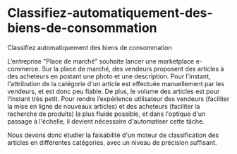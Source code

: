 # Classifiez-automatiquement-des-biens-de-consommation
Classifiez automatiquement des biens de consommation

L’entreprise "Place de marché” souhaite lancer une marketplace e-commerce. Sur la place de marché, des vendeurs proposent des articles à des acheteurs en postant une photo et une description.
Pour l'instant, l'attribution de la catégorie d'un article est effectuée manuellement par les vendeurs, et est donc peu fiable. De plus, le volume des articles est pour l’instant très petit.
Pour rendre l’expérience utilisateur des vendeurs (faciliter la mise en ligne de nouveaux articles) et des acheteurs (faciliter la recherche de produits) la plus fluide possible, et dans l'optique d'un passage à l'échelle, il devient nécessaire d'automatiser cette tâche.

Nous devons donc étudier la faisabilité d'un moteur de classification des articles en différentes catégories, avec un niveau de précision suffisant.
